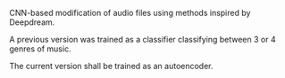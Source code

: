 CNN-based modification of audio files using methods inspired by Deepdream.

A previous version was trained as a classifier classifying between 3 or 4 genres of music.

The current version shall be trained as an autoencoder.